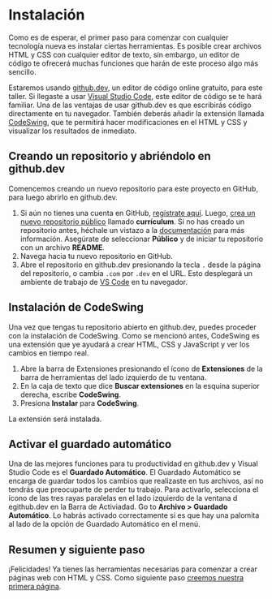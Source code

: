 # Instalación

Como es de esperar, el primer paso para comenzar con cualquier tecnología nueva es instalar ciertas herramientas. Es posible crear archivos HTML y CSS con cualquier editor de texto, sin embargo, un editor de código te ofrecerá muchas funciones que harán de este proceso algo más sencillo.

Estaremos usando [github.dev](https://github.dev/github/dev), un editor de código online gratuito, para este taller. Si llegaste a usar [Visual Studio Code](code.visualstudio.com), este editor de código se te hará familiar. Una de las ventajas de usar github.dev es que escribirás código directamente en tu navegador. También deberás añadir la extensión llamada [CodeSwing](https://marketplace.visualstudio.com/items?itemName=codespaces-Contrib.codeswing), que te permitirá hacer modificaciones en el HTML y CSS y visualizar los resultados de inmediato.

## Creando un repositorio y abriéndolo en github.dev

Comencemos creando un nuevo repositorio para este proyecto en GitHub, para luego abrirlo en github.dev.

1. Si aún no tienes una cuenta en GitHub,  [regístrate aquí](https://github.com/join). Luego, [crea un nuevo repositorio público](https://github.com/new) llamado **currículum**. Si no has creado un repositorio antes, héchale un vistazo a la [documentación](https://docs.github.com/get-started/quickstart/create-a-repo) para más información. Asegúrate de seleccionar **Público** y de iniciar tu repositorio con un archivo **README**.
1. Navega hacia tu nuevo repositorio en GitHub.
1. Abre el repositorio en github.dev presionando la tecla `.` desde la página del repositorio, o cambia `.com` por `.dev` en el URL. Esto desplegará un ambiente de trabajo de [VS Code](https://code.visualstudio.com/) en tu navegador.

## Instalación de CodeSwing

Una vez que tengas tu repositorio abierto en github.dev, puedes proceder con la instalación de CodeSwing. Como se mencionó antes, CodeSwing es una extensión que ye ayudará a crear HTML, CSS y JavaScript y ver los cambios en tiempo real.

1. Abre la barra de Extensiones presionando el ícono de **Extensiones** de la barra de herramientas del lado izquierdo de tu ventana. 
1. En la caja de texto que dice **Buscar extensiones** en la esquina superior derecha, escribe **CodeSwing**.
1. Presiona **Instalar** para **CodeSwing**.

La extensión será instalada.

## Activar el guardado automático

Una de las mejores funciones para tu productividad en github.dev y Visual Studio Code es el **Guardado Automático**. El Guardado Automático se encarga de guardar todos los cambios que realizaste en tus archivos, así no tendrás que preocuparte de perder tu trabajo. Para activarlo, selecciona el ícono de las tres rayas paralelas en el lado izquierdo de la ventana d egithub.dev en la Barra de Activiadad. Go to **Archivo > Guardado Automático**. Lo habrás activado correctamente si es que hay una palomita al lado de la opción de Guardado Automático en el menú. 

## Resumen y siguiente paso

¡Felicidades! Ya tienes las herramientas necesarias para comenzar a crear páginas web con HTML y CSS. Como siguiente paso [creemos nuestra primera página](./1-crear-html.md).
